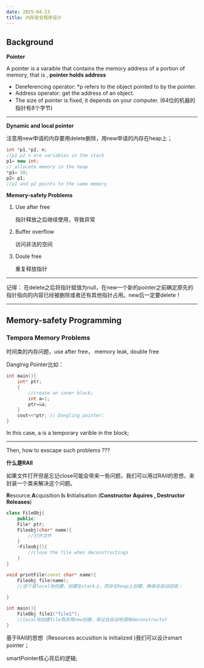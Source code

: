 ```yaml
---
date: 2025-04-23
title: 内存安全程序设计
---
```


## Background

**Pointer**

A pointer is a varaible that contains the memory address of a portion of memory, that is , **pointer holds address**

-   Dereferencing operator: *p refers to the object pointed to by the pointer.
-   Address operator: get the address of an object.
-   The size of pointer is fixed, it depends on your computer. (64位的机器的指针有8个字节)

---

**Dynamic and local pointer**

注意用new申请的内存要用delete删除，用new申请的内存在heap上；

```cpp
int *p1,*p2, n;
//p1 p2 n are variables in the stack
p1= new int;
// allocate memory in the heap
*p1= 10;
p2= p1;
//p1 and p2 points to the same memory
```

**Memory-safety Problems**

1.   Use after free 

     指针释放之后继续使用，导致异常

2.   Buffer overflow

     访问非法的空间

3.   Doule free

     重复释放指针

---

记得： 在delete之后将指针赋值为null，在new一个新的pointer之前确定原先的指针指向的内容已经被删除或者还有其他指针占用。new后一定要delete！

---

## Memory-safety Programming

### Tempora Memory Problems 

时间类的内存问题，use after free， memory leak, double free

Danglnig Pointer比如：

```cpp
int main(){
    int* ptr;   
    {
        //create an inner block;
        int a=1;
        ptr=&a;
    }
    cout<<*ptr; // Dangling pointer;
}
```

In this case, a is a temporary varible in the block; 

---

Then,  how to exscape such problems ???

**什么是RAII**

如果文件打开但是忘记close可能会带来一些问题，我们可以用过RAII的思想，来封装一个类来解决这个问题。

**R**esource **A**cquisition **I**s **I**nitialisation  (**Constructor Aquires , Destructor Releases**)

```cpp
class FileObj{
    public:
    File* ptr;
    Fileobj(char* name){
        //打开文件
    }
	~Fileobj(){
        //close the file when deconstructings
    }
}

void printFile(const char* name){
    Fileobj file(name);
    //这个是local地创建，创建在stack上，而非在heap上创建，确保会自动回收；
    
}

int main(){
    FileObj file1("file1");
    //local地创建file而非用new创建，保证会自动地调用deconstructor
}
```



基于RAII的思想（Resources accusition is initialized )我们可以设计smart pointer；

smartPointer核心背后的逻辑;

```cpp
```

